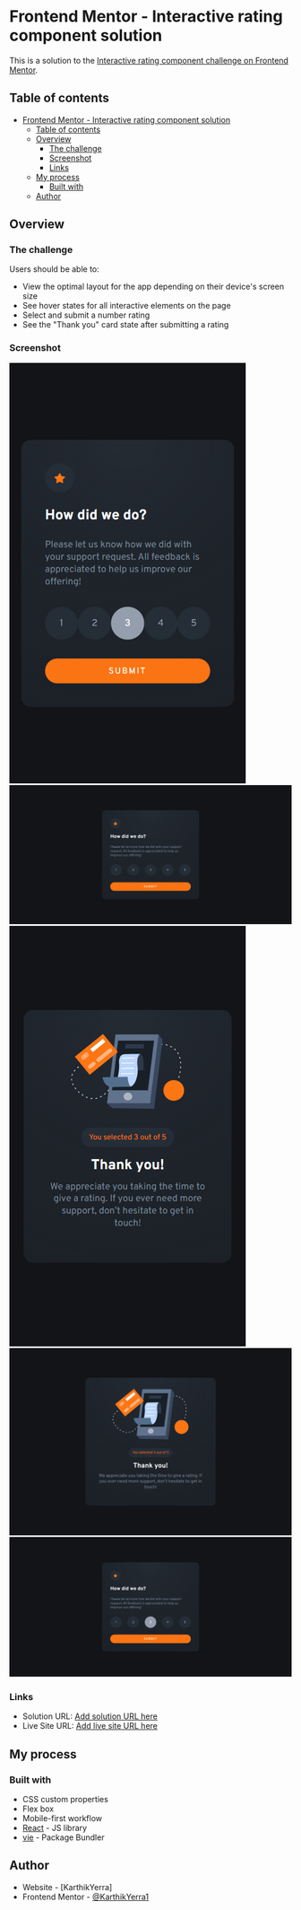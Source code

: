 # Frontend Mentor - Interactive rating component solution

This is a solution to the [Interactive rating component challenge on Frontend Mentor](https://www.frontendmentor.io/challenges/interactive-rating-component-koxpeBUmI).

## Table of contents

- [Frontend Mentor - Interactive rating component solution](#frontend-mentor---interactive-rating-component-solution)
  - [Table of contents](#table-of-contents)
  - [Overview](#overview)
    - [The challenge](#the-challenge)
    - [Screenshot](#screenshot)
    - [Links](#links)
  - [My process](#my-process)
    - [Built with](#built-with)
  - [Author](#author)

## Overview

### The challenge

Users should be able to:

- View the optimal layout for the app depending on their device's screen size
- See hover states for all interactive elements on the page
- Select and submit a number rating
- See the "Thank you" card state after submitting a rating

### Screenshot

![Mobile view](./src/assets/mobile-view.png)
![Desktop view](./src/assets/desktop-view.png)
![Mobile Thankyou-view](./src/assets/mobile-thank-you.png)
![desktop thankyou](./src/assets/desktop-thank-you.png)
![Active state](./src/assets/desktop-view-rating.png)

### Links

- Solution URL: [Add solution URL here](https://your-solution-url.com)
- Live Site URL: [Add live site URL here](https://your-live-site-url.com)

## My process

### Built with

- CSS custom properties
- Flex box
- Mobile-first workflow
- [React](https://reactjs.org/) - JS library
- [vie](https://vite.dev/) - Package Bundler


## Author

- Website - [KarthikYerra]
- Frontend Mentor - [@KarthikYerra1](https://www.frontendmentor.io/profile/KarthikYerra1)
